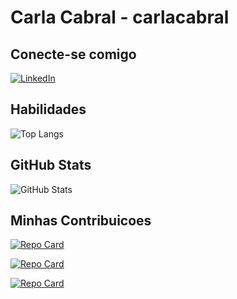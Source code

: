 # Carla Cabral - carlacabral 

## Conecte-se comigo
[![LinkedIn](https://img.shields.io/badge/LinkedIn-0077B5?style=for-the-badge&logo=linkedin&logoColor=white)](https://www.linkedin.com/in/carlamcamposcabral/)

## Habilidades

![Top Langs](https://github-readme-stats-git-masterrstaa-rickstaa.vercel.app/api/top-langs/?username=ccarlacabral&layout=compact&bg_color=000&border_color=30A3DC&title_color=E94D5F&text_color=FFF)


## GitHub Stats

![GitHub Stats](https://github-readme-stats.vercel.app/api?username=ccarlacabral&theme=transparent&bg_color=000&border_color=30A3DC&show_icons=true&icon_color=30A3DC&title_color=E94D5F&text_color=FFF)

## Minhas Contribuicoes

[![Repo Card](https://github-readme-stats.vercel.app/api/pin/?username=ccarlacabral&repo=challenge-amigo-secreto&bg_color=000&border_color=30A3DC&show_icons=true&icon_color=30A3DC&title_color=E94D5F&text_color=FFF)](https://github.com/ccarlacabral/challenge-amigo-secreto)

[![Repo Card](https://github-readme-stats.vercel.app/api/pin/?username=ccarlacabral&repo=jogodonumerosecreto&bg_color=000&border_color=30A3DC&show_icons=true&icon_color=30A3DC&title_color=E94D5F&text_color=FFF)](https://github.com/ccarlacabral/jogodonumerosecreto)

[![Repo Card](https://github-readme-stats.vercel.app/api/pin/?username=ccarlacabral&repo=dio-lab-open-source&bg_color=000&border_color=30A3DC&show_icons=true&icon_color=30A3DC&title_color=E94D5F&text_color=FFF)](https://github.com/ccarlacabral/dio-lab-open-source)



